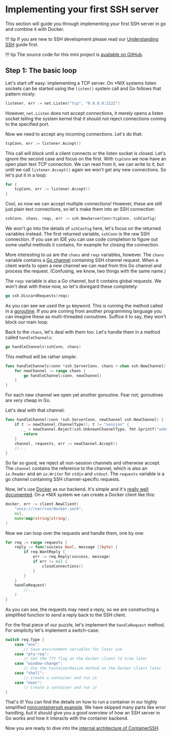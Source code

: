 <h1>Implementing your first SSH server</h1>

This section will guide you through implementing your first SSH server in go and combine it with Docker.

!!! tip
    If you are new to SSH development please read our [Understanding SSH](ssh.md) guide first.

!!! tip
    The source code for this mini project is [available on GitHub](https://github.com/ContainerSSH/minicontainerssh/blob/master/main.go).
    
## Step 1: The basic loop

Let's start off easy: implementing a TCP server. On *NIX systems listen sockets can be started using the `listen()` system call and Go follows that pattern nicely:

```go
listener, err := net.Listen("tcp", "0.0.0.0:2222")
```

However, `net.Listen` does not accept connections, it merely opens a listen socket telling the system kernel that it should not reject connections coming to the specified port.

Now we need to accept any incoming connections. Let's do that:

```go
tcpConn, err := listener.Accept()
```

This call will *block* until a client connects or the listen socket is closed. Let's ignore the second case and focus on the first. With `tcpConn` we now have an open plain text TCP connection. We can read from it, we can write to it, but until we call `listener.Accept()` again we won't get any new connections. So let's put it in a loop:

```go
for {
    tcpConn, err := listener.Accept()
}
```

Cool, so now we can accept multiple connections! However, these are still just plain text connections, so let's make them into an SSH connection:

```go
sshConn, chans, reqs, err := ssh.NewServerConn(tcpConn, sshConfig)
```

We won't go into the details of `sshConfig` here, let's focus on the returned variables instead. The first returned variable, `sshConn` is the raw SSH connection. If you use an IDE you can use code completion to figure out some useful methods it contains, for example for closing the connection.

More interesting to us are the `chans` and `reqs` variables, however. The `chans` variable contains a [Go channel](https://gobyexample.com/channels) containing SSH channel request. When a client wants to open a new channel we can read from this Go channel and process the request. (Confusing, we know, two things with the same name.)

The `reqs` variable is also a Go channel, but it contains global requests. We won't deal with these now, so let's disregard these completely:

```go
go ssh.DiscardRequests(reqs)
```

As you can see we used the `go` keyword. This is running the method called in a [goroutine](https://gobyexample.com/goroutines). If you are coming from another programming language you can imagine these as multi-threaded coroutines. Suffice it to say, they won't block our main loop.

Back to the `chans`, let's deal with them too. Let's handle them in a method called `handleChannels`:

```go
go handleChannels(sshConn, chans)
```

This method will be rather simple:

```go
func handleChannels(conn *ssh.ServerConn, chans <-chan ssh.NewChannel) {
	for newChannel := range chans {
		go handleChannel(conn, newChannel)
	}
}
```

For each new channel we open yet another goroutine. Fear not, goroutines are *very* cheap in Go.

Let's deal with that channel:

```go
func handleChannel(conn *ssh.ServerConn, newChannel ssh.NewChannel) {
	if t := newChannel.ChannelType(); t != "session" {
		_ = newChannel.Reject(ssh.UnknownChannelType, fmt.Sprintf("unknown channel type: %s", t))
		return
	}
    channel, requests, err := newChannel.Accept()
    //...
}
```

So far so good, we reject all non-session channels and otherwise accept. The `channel` contains the reference to the channel, which is also an `io.Reader` and an `io.Writer` for `stdin` and `stdout`. The `requests` variable is a go channel containing SSH channel-specific requests.

Now, let's use [Docker](https://docker.io) as our backend. It's simple and it's [really well documented](https://docs.docker.com/engine/api/v1.40/). On a *NIX system we can create a Docker client like this:

```go
docker, err := client.NewClient(
    "unix:///var/run/docker.sock",
    nil,
    make(map[string]string),
)
```

Now we can loop over the requests and handle them, one by one:

```go
for req := range requests {
    reply := func(success bool, message []byte) {
        if req.WantReply {
            err := req.Reply(success, message)
            if err != nil {
                closeConnections()
            }
        }
    }
    handleRequest(
        //...
    )
}
```

As you can see, the requests may need a reply, so we are constructing a simplified function to send a reply back to the SSH client.

For the final piece of our puzzle, let's implement the `handleRequest` method. For simplicity let's implement a switch-case:

```go
switch req.Type {
    case "env":
        // Save environment variables for later use
    case "pty-req":
        // Set the TTY flag on the Docker client to true later
    case "window-change":
        // Use the ContainerResize method on the Docker client later
    case "shell":
        // Create a container and run it
    case "exec":
        // Create a container and run it
}
```

That's it! You can find the details on how to run a container in our highly simplified [minicontainerssh example](https://github.com/ContainerSSH/minicontainerssh/blob/master/main.go). We have skipped many parts like error handling, but it should give you a good overview of how an SSH server in Go works and how it interacts with the container backend.

Now you are ready to dive into the [internal architecture of ContainerSSH](internal-architecture.md). 